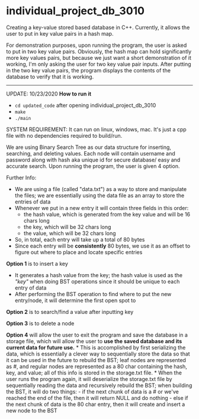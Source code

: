 # individual_project_db_3010

Creating a key-value stored based database in C++. Currently, it allows the user to put in key value pairs in a hash map.

For demonstration purposes, upon running the program, the user is asked to put in two key value pairs. Obviously, the hash map can hold significantly more key values pairs, but because we just want a short demonstration of it working, I'm only asking the user for two key value pair inputs. After putting in the two key value pairs, the program displays the contents of the database to verify that it is working.

*********************************

UPDATE: 10/23/2020
**How to run it**
- `cd updated_code` after opening individual_project_db_3010
- `make`
- `./main`

SYSTEM REQUIREMENT: It can run on linux, windows, mac. It's just a cpp file with no dependencies required to build/run. 

We are using Binary Search Tree as our data structure for inserting, searching, and deleting values. Each node will contain username and password along with hash aka unique id for secure database/ easy and accurate search. Upon running the program, the user is given 4 option. 

Further Info:
- We are using a file (called "data.txt") as a way to store and manipulate the files; we are essentially using the data file as an array to store the entries of data 
- Whenever we put in a new entry it will contain three fields in this order:
  - the hash value, which is generated from the key value and will be 16 chars long
  - the key, which will be 32 chars long
  - the value, which will be 32 chars long
- So, in total, each entry will take up a total of 80 bytes
- Since each entry will be **consistently** 80 bytes, we use it as an offset to figure out where to place and locate specific entries

**Option 1** is to insert a key
  - It generates a hash value from the key; the hash value is used as the *"key"* when doing BST operations since it should be unique to each entry of data
  - After performing the BST operation to find where to put the new entry/node, it will determine the first open spot to 
  
**Option 2** is to search/find a value after inputting key

**Option 3** is to delete a node

**Option 4** will allow the user to exit the program and save the database in a storage file, which will allow the user to **use the saved database and its current data for future use.**
    * This is accomplished by first serializing the data, which is essentially a clever way to sequentially store the data so that it can be used in the future to rebuild the BST; leaf nodes are represented as #, and regular nodes are represented as a 80 char containing the hash, key, and value; all of this info is stored in the storage.txt file.
    * When the user runs the program again, it will deserialize the storage.txt file by sequentially reading the data and recursively rebuild the BST; when building the BST, it will do two things:
      - if the next chunk of data is a # or we've reached the end of the file, then it will return NULL and do nothing
      - else if the next chunk of data is the 80 char entry, then it will create and insert a new node to the BST



